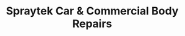 ---
title: "Spraytek Car & Commercial Body Repairs"
url: /blaydon-on-tyne/spraytek-car-and-commercial-body-repairs/
shop: car repair
---